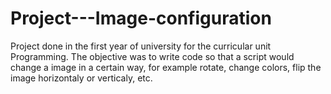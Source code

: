 # Project---Image-configuration

Project done in the first year of university for the curricular unit Programming. The objective was to write code so that a script would change a image in a certain way, for example rotate, change colors, flip the image horizontaly or verticaly, etc.
